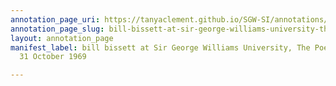 ```yaml
---
annotation_page_uri: https://tanyaclement.github.io/SGW-SI/annotations/bill-bissett-at-sir-george-williams-university-the-poetry-series-31-october-1969-canvas-1-audience.json
annotation_page_slug: bill-bissett-at-sir-george-williams-university-the-poetry-series-31-october-1969-canvas-1-audience
layout: annotation_page
manifest_label: bill bissett at Sir George Williams University, The Poetry Series,
  31 October 1969

---
```


